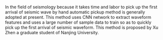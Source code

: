 In the field of seismology
because it takes time and labor to pick up the first arrival of seismic wave by hand
automatic pickup method is generally adopted at present.
This method uses CNN network to extract waveform features
and uses a large number of sample data to train
so as to quickly pick up the first arrival of seismic waveform.
This method is proposed by Xu Zhen
a graduate student of Nanjing University.
